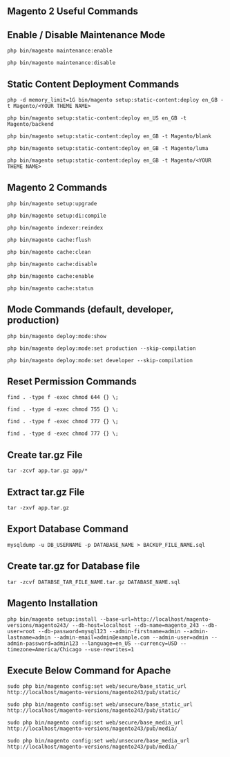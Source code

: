 ## Magento 2 Useful Commands

## Enable / Disable Maintenance Mode
`php bin/magento maintenance:enable`

`php bin/magento maintenance:disable`

## Static Content Deployment Commands
`php -d memory_limit=1G bin/magento setup:static-content:deploy en_GB -t Magento/<YOUR THEME NAME>`

`php bin/magento setup:static-content:deploy en_US en_GB -t Magento/backend`

`php bin/magento setup:static-content:deploy en_GB -t Magento/blank`

`php bin/magento setup:static-content:deploy en_GB -t Magento/luma`

`php bin/magento setup:static-content:deploy en_GB -t Magento/<YOUR THEME NAME>`

## Magento 2 Commands
`php bin/magento setup:upgrade`

`php bin/magento setup:di:compile`

`php bin/magento indexer:reindex`

`php bin/magento cache:flush`

`php bin/magento cache:clean`

`php bin/magento cache:disable`

`php bin/magento cache:enable`

`php bin/magento cache:status`

## Mode Commands (default, developer, production)
`php bin/magento deploy:mode:show`

`php bin/magento deploy:mode:set production --skip-compilation`

`php bin/magento deploy:mode:set developer --skip-compilation`

## Reset Permission Commands
`find . -type f -exec chmod 644 {} \;`

`find . -type d -exec chmod 755 {} \;`

`find . -type f -exec chmod 777 {} \;`

`find . -type d -exec chmod 777 {} \;`

## Create tar.gz File
`tar -zcvf app.tar.gz app/*`

## Extract tar.gz File
`tar -zxvf app.tar.gz`

## Export Database Command
`mysqldump -u DB_USERNAME -p DATABASE_NAME > BACKUP_FILE_NAME.sql`

## Create tar.gz for Database file
`tar -zcvf DATABSE_TAR_FILE_NAME.tar.gz DATABASE_NAME.sql`

## Magento Installation
`php bin/magento setup:install --base-url=http://localhost/magento-versions/magento243/ --db-host=localhost --db-name=magento_243 --db-user=root --db-password=mysql123 --admin-firstname=admin --admin-lastname=admin --admin-email=admin@example.com --admin-user=admin --admin-password=admin123 --language=en_US --currency=USD --timezone=America/Chicago --use-rewrites=1 `

## Execute Below Command for Apache
`sudo php bin/magento config:set web/secure/base_static_url http://localhost/magento-versions/magento243/pub/static/`

`sudo php bin/magento config:set web/unsecure/base_static_url http://localhost/magento-versions/magento243/pub/static/`

`sudo php bin/magento config:set web/secure/base_media_url http://localhost/magento-versions/magento243/pub/media/`

`sudo php bin/magento config:set web/unsecure/base_media_url http://localhost/magento-versions/magento243/pub/media/`
